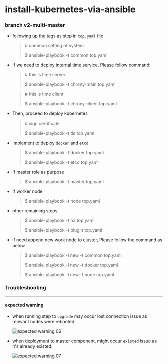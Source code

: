 # install-kubernetes-via-ansible

### branch v2-multi-master

- following up the tags as step in `top.yaml` file

  > \# common setting of system
  >
  > $ ansible-playbook -t common top.yaml



- If we need to deploy internal time service, Please follow command:

  > \# this is time server 
  >
  > $ ansible-playbook -t chrony-main top.yaml

  >
  > \# this is time client
  >
  > $ ansible-playbook -t chrony-client top.yaml

- Then, proceed to deploy kubernetes

  > \# sign certificate
  >
  > $ ansible-playbook -t tls top.yaml

- Implement to deploy `docker` and `etcd`

  > $ ansible-playbook -t docker top.yaml
  >
  > $ ansible-playbook -t etcd top.yaml

- If master role as purpose

  > $ ansible-playbook -t master top.yaml

- If worker node

  > $ ansible-playbook -t node top.yaml

- other remaining steps

  > $ ansible-playbook -t ha top.yaml
  >
  > $ ansible-playbook -t plugin top.yaml



- if need append new  work node to cluster, Please follow the command as below

  > $ ansible-playbook  -l new -t common top.yaml 
  >
  > $ ansible-playbook -l new -t docker top.yaml
  >
  > $ ansible-playbook -l new -t node top.yaml

### **Troubleshooting**

---

#### expected warning

- when running step to `upgrade` may occur lost connection issue as relevant nodes were rebooted

  ![expected warning 06](https://gitee.com/bingo4933/blogimage/raw/master/img/Image%206.png)

- when deployment to master component, might occur `existed` issue as it's already existed.

  ![expected warning 07](https://gitee.com/bingo4933/blogimage/raw/master/img/Image%207.png)
